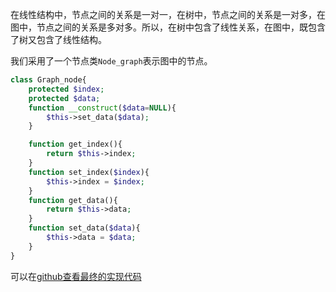 在线性结构中，节点之间的关系是一对一，在树中，节点之间的关系是一对多，在图中，节点之间的关系是多对多。所以，在树中包含了线性关系，在图中，既包含了树又包含了线性结构。

我们采用了一个节点类```Node_graph```表示图中的节点。

```php
class Graph_node{
	protected $index;
	protected $data;
	function __construct($data=NULL){
		$this->set_data($data);
	}

	function get_index(){
		return $this->index;
	}
	function set_index($index){
		$this->index = $index;
	}
	function get_data(){
		return $this->data;
	}
	function set_data($data){
		$this->data = $data;
	}
}
```

可以在[github查看最终的实现代码](https://github.com/jiangshanmeta/datastructure_php/blob/master/graph/graph.php)